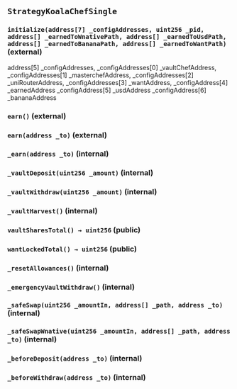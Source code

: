 ## `StrategyKoalaChefSingle`






### `initialize(address[7] _configAddresses, uint256 _pid, address[] _earnedToWnativePath, address[] _earnedToUsdPath, address[] _earnedToBananaPath, address[] _earnedToWantPath)` (external)

address[5] _configAddresses,
        _configAddresses[0] _vaultChefAddress,
        _configAddresses[1] _masterchefAddress,
        _configAddresses[2] _uniRouterAddress,
        _configAddresses[3]  _wantAddress,
        _configAddress[4]  _earnedAddress
        _configAddress[5]  _usdAddress
        _configAddress[6]  _bananaAddress



### `earn()` (external)





### `earn(address _to)` (external)





### `_earn(address _to)` (internal)





### `_vaultDeposit(uint256 _amount)` (internal)





### `_vaultWithdraw(uint256 _amount)` (internal)





### `_vaultHarvest()` (internal)





### `vaultSharesTotal() → uint256` (public)





### `wantLockedTotal() → uint256` (public)





### `_resetAllowances()` (internal)





### `_emergencyVaultWithdraw()` (internal)





### `_safeSwap(uint256 _amountIn, address[] _path, address _to)` (internal)





### `_safeSwapWnative(uint256 _amountIn, address[] _path, address _to)` (internal)





### `_beforeDeposit(address _to)` (internal)





### `_beforeWithdraw(address _to)` (internal)






